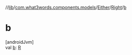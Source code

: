 //[lib](../../../../index.md)/[com.what3words.components.models](../../index.md)/[Either](../index.md)/[Right](index.md)/[b](b.md)

# b

[androidJvm]\
val [b](b.md): [R](index.md)
